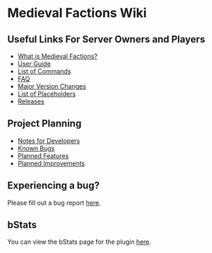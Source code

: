 # Medieval Factions Wiki

## Useful Links For Server Owners and Players
- [What is Medieval Factions?](https://github.com/DansPlugins/Medieval-Factions/wiki/What-is-this%3F)
- [User Guide](https://github.com/DansPlugins/Medieval-Factions/wiki/Guide)
- [List of Commands](https://github.com/DansPlugins/Medieval-Factions/wiki/Commands)
- [FAQ](https://github.com/dmccoystephenson/Medieval-Factions/wiki/FAQ)
- [Major Version Changes](https://github.com/dmccoystephenson/Medieval-Factions/wiki/Major-Version-Changes)
- [List of Placeholders](https://github.com/dmccoystephenson/Medieval-Factions/wiki/Placeholders)
- [Releases](https://github.com/dmccoystephenson/Medieval-Factions/releases)

## Project Planning
- [Notes for Developers](https://github.com/dmccoystephenson/Medieval-Factions/wiki/Developer-Notes)
- [Known Bugs](https://github.com/DansPlugins/Medieval-Factions/issues?q=is%3Aopen+is%3Aissue+label%3Abug)
- [Planned Features](https://github.com/DansPlugins/Medieval-Factions/issues?q=is%3Aopen+is%3Aissue+label%3AEpic)
- [Planned Improvements](https://github.com/DansPlugins/Medieval-Factions/issues?q=is%3Aopen+is%3Aissue+label%3Aimprovement)

## Experiencing a bug?
Please fill out a bug report [here](https://github.com/dmccoystephenson/Medieval-Factions/issues?q=is%3Aissue+is%3Aopen+label%3Abug).

## bStats
You can view the bStats page for the plugin [here](https://bstats.org/plugin/bukkit/Medieval%20Factions/8929).
